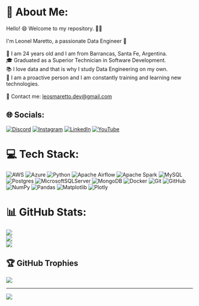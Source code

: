 # 💫 About Me:
Hello! 😄 Welcome to my repository.  👋🚀<br><br>I'm Leonel Maretto, a passionate Data Engineer 🎯<br><br>🎂 I am 24 years old and I am from Barrancas,   Santa Fe, Argentina.<br>🎓 Graduated as a Superior Technician in Software Development.<br>📚 I love data and that is why I study Data Engineering on my own.<br>🌱 I am a proactive person and I am constantly training and learning new technologies.<br><br>📧 Contact me: leosmaretto.dev@gmail.com


## 🌐 Socials:
[![Discord](https://img.shields.io/badge/Discord-%237289DA.svg?logo=discord&logoColor=white)](https://discord.gg/cachito1) [![Instagram](https://img.shields.io/badge/Instagram-%23E4405F.svg?logo=Instagram&logoColor=white)](https://instagram.com/leomaretto1) [![LinkedIn](https://img.shields.io/badge/LinkedIn-%230077B5.svg?logo=linkedin&logoColor=white)](https://www.linkedin.com/in/leonelmaretto/) [![YouTube](https://img.shields.io/badge/YouTube-%23FF0000.svg?logo=YouTube&logoColor=white)](https://youtube.com/@LeoMaretto) 

# 💻 Tech Stack:
![AWS](https://img.shields.io/badge/AWS-%23FF9900.svg?style=flat-square&logo=amazon-aws&logoColor=white) ![Azure](https://img.shields.io/badge/azure-%230072C6.svg?style=flat-square&logo=microsoftazure&logoColor=white) ![Python](https://img.shields.io/badge/python-3670A0?style=flat-square&logo=python&logoColor=ffdd54) ![Apache Airflow](https://img.shields.io/badge/Apache%20Airflow-017CEE?style=flat-square&logo=Apache%20Airflow&logoColor=white) ![Apache Spark](https://img.shields.io/badge/Apache%20Spark-FDEE21?style=flat-square&logo=apachespark&logoColor=black) ![MySQL](https://img.shields.io/badge/mysql-4479A1.svg?style=flat-square&logo=mysql&logoColor=white) ![Postgres](https://img.shields.io/badge/postgres-%23316192.svg?style=flat-square&logo=postgresql&logoColor=white) ![MicrosoftSQLServer](https://img.shields.io/badge/Microsoft%20SQL%20Server-CC2927?style=flat-square&logo=microsoft%20sql%20server&logoColor=white) ![MongoDB](https://img.shields.io/badge/MongoDB-%234ea94b.svg?style=flat-square&logo=mongodb&logoColor=white) ![Docker](https://img.shields.io/badge/docker-%230db7ed.svg?style=flat-square&logo=docker&logoColor=white) ![Git](https://img.shields.io/badge/git-%23F05033.svg?style=flat-square&logo=git&logoColor=white) ![GitHub](https://img.shields.io/badge/github-%23121011.svg?style=flat-square&logo=github&logoColor=white) ![NumPy](https://img.shields.io/badge/numpy-%23013243.svg?style=flat-square&logo=numpy&logoColor=white) ![Pandas](https://img.shields.io/badge/pandas-%23150458.svg?style=flat-square&logo=pandas&logoColor=white) ![Matplotlib](https://img.shields.io/badge/Matplotlib-%23ffffff.svg?style=flat-square&logo=Matplotlib&logoColor=black) ![Plotly](https://img.shields.io/badge/Plotly-%233F4F75.svg?style=flat-square&logo=plotly&logoColor=white)
# 📊 GitHub Stats:
![](https://github-readme-stats.vercel.app/api?username=cachitossj&theme=dracula&hide_border=false&include_all_commits=false&count_private=false)<br/>
![](https://github-readme-streak-stats.herokuapp.com/?user=cachitossj&theme=dracula&hide_border=false)<br/>
![](https://github-readme-stats.vercel.app/api/top-langs/?username=cachitossj&theme=dracula&hide_border=false&include_all_commits=false&count_private=false&layout=compact)

## 🏆 GitHub Trophies
![](https://github-profile-trophy.vercel.app/?username=cachitossj&theme=dracula&no-frame=false&no-bg=false&margin-w=4)

---
[![](https://visitcount.itsvg.in/api?id=cachitossj&icon=5&color=11)](https://visitcount.itsvg.in)

<!-- Proudly created with GPRM ( https://gprm.itsvg.in ) -->
